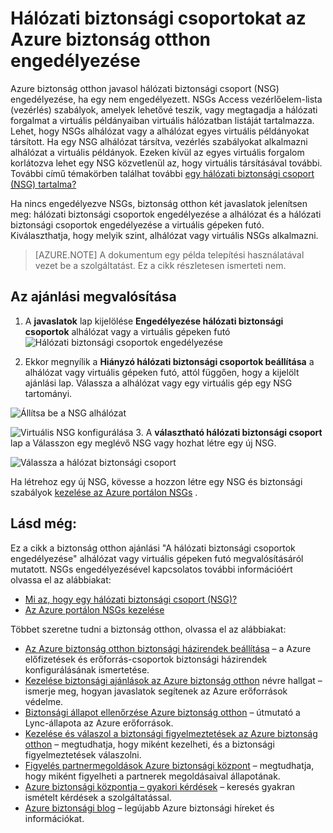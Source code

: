 <properties
   pageTitle="Hálózati biztonsági csoportokat az Azure biztonság otthon engedélyezése |} Microsoft Azure"
   description="A dokumentum bemutatja, hogyan tudnak megvalósítani az Azure biztonság otthon ajánlást **Hálózati biztonsági csoportok engedélyezése**."
   services="security-center"
   documentationCenter="na"
   authors="TerryLanfear"
   manager="MBaldwin"
   editor=""/>

<tags
   ms.service="security-center"
   ms.devlang="na"
   ms.topic="article"
   ms.tgt_pltfrm="na"
   ms.workload="na"
   ms.date="07/29/2016"
   ms.author="terrylan"/>

# <a name="enable-network-security-groups-in-azure-security-center"></a>Hálózati biztonsági csoportokat az Azure biztonság otthon engedélyezése

Azure biztonság otthon javasol hálózati biztonsági csoport (NSG) engedélyezése, ha egy nem engedélyezett. NSGs Access vezérlőelem-lista (vezérlés) szabályok, amelyek lehetővé teszik, vagy megtagadja a hálózati forgalmat a virtuális példányaiban virtuális hálózatban listáját tartalmazza. Lehet, hogy NSGs alhálózat vagy a alhálózat egyes virtuális példányokat társított. Ha egy NSG alhálózat társítva, vezérlés szabályokat alkalmazni alhálózat a virtuális példányok. Ezeken kívül az egyes virtuális forgalom korlátozva lehet egy NSG közvetlenül az, hogy virtuális társításával további. További című témakörben találhat további [egy hálózati biztonsági csoport (NSG) tartalma?](../virtual-network/virtual-networks-nsg.md)

Ha nincs engedélyezve NSGs, biztonság otthon két javaslatok jelenítsen meg: hálózati biztonsági csoportok engedélyezése a alhálózat és a hálózati biztonsági csoportok engedélyezése a virtuális gépeken futó. Kiválaszthatja, hogy melyik szint, alhálózat vagy virtuális NSGs alkalmazni.


> [AZURE.NOTE] A dokumentum egy példa telepítési használatával vezet be a szolgáltatást.  Ez a cikk részletesen ismerteti nem.

## <a name="implement-the-recommendation"></a>Az ajánlási megvalósítása

1. A **javaslatok** lap kijelölése **Engedélyezése hálózati biztonsági csoportok** alhálózat vagy a virtuális gépeken futó
![Hálózati biztonsági csoportok engedélyezése][1]

2. Ekkor megnyílik a **Hiányzó hálózati biztonsági csoportok beállítása** a alhálózat vagy virtuális gépeken futó, attól függően, hogy a kijelölt ajánlási lap. Válassza a alhálózat vagy egy virtuális gép egy NSG tartományi.

  ![Állítsa be a NSG alhálózat][2]

  ![Virtuális NSG konfigurálása][3]
3. A **választható hálózati biztonsági csoport** lap a Válasszon egy meglévő NSG vagy hozhat létre egy új NSG.

  ![Válassza a hálózat biztonsági csoport][4]

Ha létrehoz egy új NSG, kövesse a hozzon létre egy NSG és biztonsági szabályok [kezelése az Azure portálon NSGs](../virtual-network/virtual-networks-create-nsg-arm-pportal.md) .

## <a name="see-also"></a>Lásd még:

Ez a cikk a biztonság otthon ajánlási "A hálózati biztonsági csoportok engedélyezése" alhálózat vagy virtuális gépeken futó megvalósításáról mutatott. NSGs engedélyezésével kapcsolatos további információért olvassa el az alábbiakat:

- [Mi az, hogy egy hálózati biztonsági csoport (NSG)?](../virtual-network/virtual-networks-nsg.md)
- [Az Azure portálon NSGs kezelése](../virtual-network/virtual-networks-create-nsg-arm-pportal.md)

Többet szeretne tudni a biztonság otthon, olvassa el az alábbiakat:

- [Az Azure biztonság otthon biztonsági házirendek beállítása](security-center-policies.md) – a Azure előfizetések és erőforrás-csoportok biztonsági házirendek konfigurálásának ismertetése.
- [Kezelése biztonsági ajánlások az Azure biztonság otthon](security-center-recommendations.md) névre hallgat – ismerje meg, hogyan javaslatok segítenek az Azure erőforrások védelme.
- [Biztonsági állapot ellenőrzése Azure biztonság otthon](security-center-monitoring.md) – útmutató a Lync-állapota az Azure erőforrások.
- [Kezelése és válaszol a biztonsági figyelmeztetések az Azure biztonság otthon](security-center-managing-and-responding-alerts.md) – megtudhatja, hogy miként kezelheti, és a biztonsági figyelmeztetések válaszolni.
- [Figyelés partnermegoldások Azure biztonsági központ](security-center-partner-solutions.md) – megtudhatja, hogy miként figyelheti a partnerek megoldásaival állapotának.
- [Azure biztonsági központja – gyakori kérdések](security-center-faq.md) – keresés gyakran ismételt kérdések a szolgáltatással.
- [Azure biztonsági blog](http://blogs.msdn.com/b/azuresecurity/) – legújabb Azure biztonsági híreket és információkat.

<!--Image references-->
[1]: ./media/security-center-enable-nsg/enable-nsg.png
[2]:./media/security-center-enable-nsg/configure-nsg-for-subnet.png
[3]: ./media/security-center-enable-nsg/configure-nsg-for-vm.png
[4]: ./media/security-center-enable-nsg/choose-nsg.png
